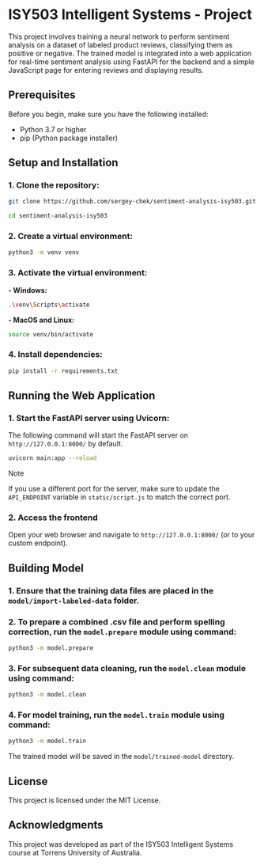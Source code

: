 # ISY503 Intelligent Systems - Project

This project involves training a neural network to perform sentiment analysis on a dataset of labeled product reviews, classifying them as positive or negative. The trained model is integrated into a web application for real-time sentiment analysis using FastAPI for the backend and a simple JavaScript page for entering reviews and displaying results.

## Prerequisites

Before you begin, make sure you have the following installed:
- Python 3.7 or higher
- pip (Python package installer)

## Setup and Installation

### 1. Clone the repository:
```bash
git clone https://github.com/sergey-chek/sentiment-analysis-isy503.git
```
```bash
cd sentiment-analysis-isy503
```

### 2. Create a virtual environment:
```bash
python3 -m venv venv
```

### 3. Activate the virtual environment:
**- Windows:**
```bash
.\venv\Scripts\activate
```
**- MacOS and Linux:**
```bash
source venv/bin/activate
```

### 4. Install dependencies:
```bash
pip install -r requirements.txt
```

## Running the Web Application

### 1. Start the FastAPI server using Uvicorn:

The following command will start the FastAPI server on `http://127.0.0.1:8000/` by default.
```bash
uvicorn main:app --reload
```
> [!NOTE]
> If you use a different port for the server, make sure to update the `API_ENDPOINT` variable in `static/script.js` to match the correct port.

### 2. Access the frontend

Open your web browser and navigate to `http://127.0.0.1:8000/` (or to your custom endpoint).

## Building Model

### 1. Ensure that the training data files are placed in the `model/import-labeled-data` folder.

### 2. To prepare a combined .csv file and perform spelling correction, run the `model.prepare` module using command:
```bash
python3 -m model.prepare
```

### 3. For subsequent data cleaning, run the `model.clean` module using command:
```bash
python3 -m model.clean
```

### 4. For model training, run the `model.train` module using command:
```bash
python3 -m model.train
```
The trained model will be saved in the `model/trained-model` directory.

## License

This project is licensed under the MIT License.

## Acknowledgments

This project was developed as part of the ISY503 Intelligent Systems course at Torrens University of Australia.
